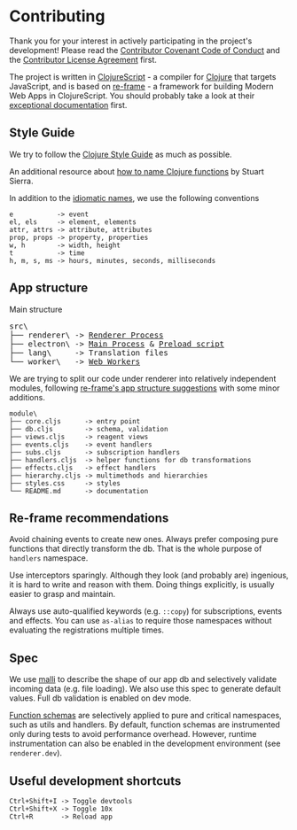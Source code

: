 # Contributing

Thank you for your interest in actively participating in the project's development!
Please read the [Contributor Covenant Code of Conduct](https://github.com/repath-project/repath-studio/blob/main/CODE_OF_CONDUCT.md)
and the [Contributor License Agreement](CLA.md) first.

The project is written in [ClojureScript](https://clojurescript.org/) - a compiler for
[Clojure](https://clojure.org/) that targets JavaScript, and is based on
[re-frame](https://github.com/day8/re-frame/) - a framework for building Modern Web Apps
in ClojureScript. You should probably take a look at their
[exceptional documentation](https://day8.github.io/re-frame/re-frame/) first.

## Style Guide

We try to follow the [Clojure Style Guide](https://guide.clojure.style/) as much as
possible.

An additional resource about [how to name Clojure functions](https://stuartsierra.com/2016/01/09/how-to-name-clojure-functions)
by Stuart Sierra.

In addition to the [idiomatic names](https://guide.clojure.style/#idiomatic-names),
we use the following conventions

```text
e           -> event
el, els     -> element, elements
attr, attrs -> attribute, attributes
prop, props -> property, properties
w, h        -> width, height
t           -> time
h, m, s, ms -> hours, minutes, seconds, milliseconds
```

## App structure

Main structure

<div class="highlight">
<pre>
src\
├── renderer\ -> <a href="https://www.electronjs.org/docs/latest/tutorial/process-model#the-renderer-process"
                 >Renderer Process</a>
├── electron\ -> <a href="https://www.electronjs.org/docs/latest/tutorial/process-model#the-main-process"
                 >Main Process</a> & <a href="https://www.electronjs.org/docs/latest/tutorial/process-model#preload-scripts"
                 >Preload script</a>
├── lang\     -> Translation files
└── worker\   -> <a href="https://developer.mozilla.org/en-US/docs/Web/API/Web_Workers_API"
                 >Web Workers</a>
</pre>
</div>

We are trying to split our code under renderer into relatively independent modules,
following [re-frame's app structure suggestions](https://day8.github.io/re-frame/App-Structure/)
with some minor additions.

```text
module\
├── core.cljs      -> entry point
├── db.cljs        -> schema, validation
├── views.cljs     -> reagent views
├── events.cljs    -> event handlers
├── subs.cljs      -> subscription handlers
├── handlers.cljs  -> helper functions for db transformations
├── effects.cljs   -> effect handlers
├── hierarchy.cljs -> multimethods and hierarchies
├── styles.css     -> styles
└── README.md      -> documentation
```

## Re-frame recommendations

Avoid chaining events to create new ones. Always prefer composing pure functions that
directly transform the db. That is the whole purpose of `handlers` namespace.

Use interceptors sparingly. Although they look (and probably are) ingenious, it is hard
to write and reason with them. Doing things explicitly, is usually easier to grasp and
maintain.

Always use auto-qualified keywords (e.g. `::copy`) for subscriptions, events and effects.
You can use `as-alias` to require those namespaces without evaluating the registrations
multiple times.

## Spec

We use [malli](https://github.com/metosin/malli) to describe the shape of our app db and
selectively validate incoming data (e.g. file loading). We also use this spec to generate
default values. Full db validation is enabled on dev mode.

[Function schemas](https://github.com/metosin/malli/blob/master/docs/function-schemas.md#defn-schemas)
are selectively applied to pure and critical namespaces, such as utils and handlers.
By default, function schemas are instrumented only during tests to avoid performance
overhead. However, runtime instrumentation can also be enabled in the development
environment (see `renderer.dev`).

## Useful development shortcuts

```text
Ctrl+Shift+I -> Toggle devtools
Ctrl+Shift+X -> Toggle 10x
Ctrl+R       -> Reload app
```
